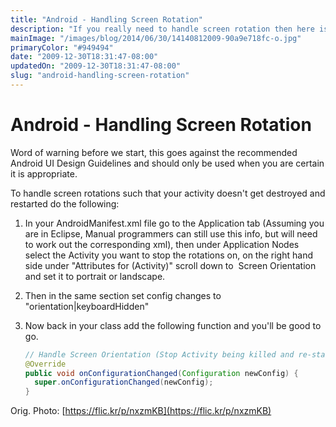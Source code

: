 ```yaml
---
title: "Android - Handling Screen Rotation"
description: "If you really need to handle screen rotation then here is a short guide on how to do it."
mainImage: "/images/blog/2014/06/30/14140812009-90a9e718fc-o.jpg"
primaryColor: "#949494"
date: "2009-12-30T18:31:47-08:00"
updatedOn: "2009-12-30T18:31:47-08:00"
slug: "android-handling-screen-rotation"
---
```


# Android - Handling Screen Rotation

Word of warning before we start, this goes against the recommended Android UI Design Guidelines and should only be used when you are certain it is appropriate.

To handle screen rotations such that your activity doesn't get destroyed and restarted do the following:

  1.  In your AndroidManifest.xml file go to the Application tab (Assuming you are in Eclipse, Manual programmers can still use this info, but will need to work out the corresponding xml), then under Application Nodes select the Activity you want to stop the rotations on, on the right hand side under "Attributes for <Class Name> (Activity)" scroll down to  Screen Orientation and set it to portrait or landscape.
  2.  Then in the same section set config changes to "orientation|keyboardHidden"
  3.  Now back in your class add the following function and you'll be good to go.

      ```java
      // Handle Screen Orientation (Stop Activity being killed and re-started)
      @Override
      public void onConfigurationChanged(Configuration newConfig) {
        super.onConfigurationChanged(newConfig);
      }
      ```

Orig. Photo: [https://flic.kr/p/nxzmKB](https://flic.kr/p/nxzmKB)